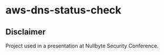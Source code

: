# aws-dns-status-check



## Disclaimer

Project used in a presentation at Nullbyte Security Conference.

